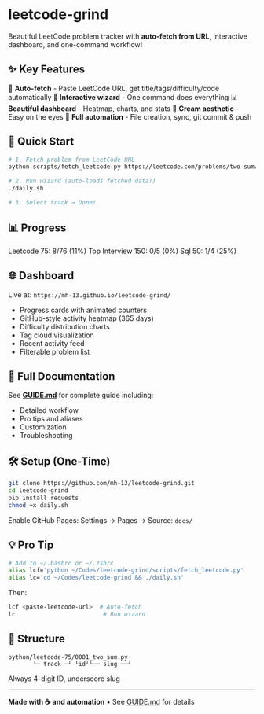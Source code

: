 # leetcode-grind

Beautiful LeetCode problem tracker with **auto-fetch from URL**, interactive dashboard, and one-command workflow!

## ✨ Key Features

🤖 **Auto-fetch** - Paste LeetCode URL, get title/tags/difficulty/code automatically
🧙 **Interactive wizard** - One command does everything
📊 **Beautiful dashboard** - Heatmap, charts, and stats
🎨 **Cream aesthetic** - Easy on the eyes
🚀 **Full automation** - File creation, sync, git commit & push

## 🚀 Quick Start

```bash
# 1. Fetch problem from LeetCode URL
python scripts/fetch_leetcode.py https://leetcode.com/problems/two-sum/

# 2. Run wizard (auto-loads fetched data!)
./daily.sh

# 3. Select track → Done!
```

## 📊 Progress

<!-- PROGRESS:lc75:start -->Leetcode 75: 8/76 (11%)<!-- PROGRESS:lc75:end -->
<!-- PROGRESS:ti150:start -->Top Interview 150: 0/5 (0%)<!-- PROGRESS:ti150:end -->
<!-- PROGRESS:sql50:start -->Sql 50: 1/4 (25%)<!-- PROGRESS:sql50:end -->

## 🌐 Dashboard

Live at: `https://mh-13.github.io/leetcode-grind/`

- Progress cards with animated counters
- GitHub-style activity heatmap (365 days)
- Difficulty distribution charts
- Tag cloud visualization
- Recent activity feed
- Filterable problem list

## 📖 Full Documentation

See **[GUIDE.md](./GUIDE.md)** for complete guide including:
- Detailed workflow
- Pro tips and aliases
- Customization
- Troubleshooting

## 🛠️ Setup (One-Time)

```bash
git clone https://github.com/mh-13/leetcode-grind.git
cd leetcode-grind
pip install requests
chmod +x daily.sh
```

Enable GitHub Pages: Settings → Pages → Source: `docs/`

## 💡 Pro Tip

```bash
# Add to ~/.bashrc or ~/.zshrc
alias lcf='python ~/Codes/leetcode-grind/scripts/fetch_leetcode.py'
alias lc='cd ~/Codes/leetcode-grind && ./daily.sh'
```

Then:
```bash
lcf <paste-leetcode-url>  # Auto-fetch
lc                         # Run wizard
```

## 📁 Structure

```
python/leetcode-75/0001_two_sum.py
       └─ track ─┘ └id┘└── slug ──┘
```

Always 4-digit ID, underscore slug

---

**Made with ☕ and automation** • See [GUIDE.md](./GUIDE.md) for details
